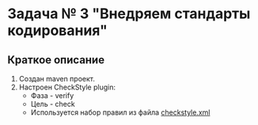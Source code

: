 # Задача № 3 "Внедряем стандарты кодирования"

## Краткое описание

1. Создан maven проект. 
2. Настроен CheckStyle plugin:
    * Фаза - verify
    * Цель - check
    * Используется набор правил из файла [checkstyle.xml](https://github.com/netology-code/javaqa-homeworks/blob/master/ci/assets/checkstyle.xml)
